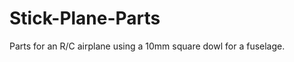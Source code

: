 Stick-Plane-Parts
=================

Parts for an R/C airplane using a 10mm square dowl for a fuselage.
